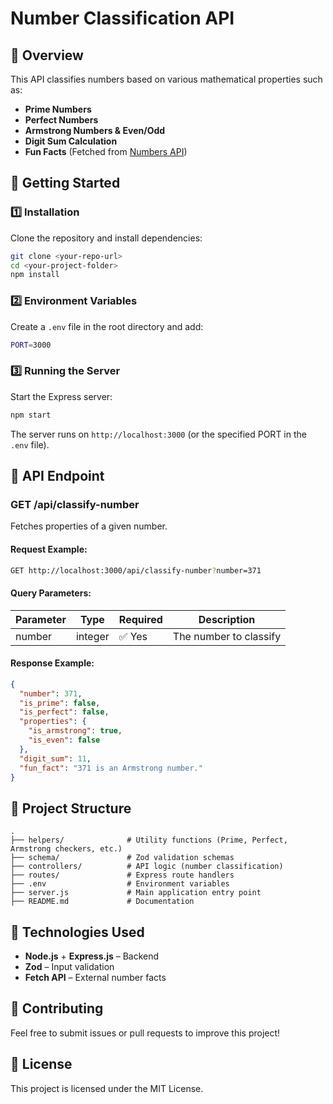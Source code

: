 # Number Classification API

## 📌 Overview

This API classifies numbers based on various mathematical properties such as:

- **Prime Numbers**
- **Perfect Numbers**
- **Armstrong Numbers & Even/Odd**
- **Digit Sum Calculation**
- **Fun Facts** (Fetched from [Numbers API](http://numbersapi.com/))

## 🚀 Getting Started

### **1️⃣ Installation**

Clone the repository and install dependencies:

```sh
git clone <your-repo-url>
cd <your-project-folder>
npm install
```

### **2️⃣ Environment Variables**

Create a `.env` file in the root directory and add:

```sh
PORT=3000
```

### **3️⃣ Running the Server**

Start the Express server:

```sh
npm start
```

The server runs on `http://localhost:3000` (or the specified PORT in the `.env` file).

## 📌 API Endpoint

### **GET /api/classify-number**

Fetches properties of a given number.

#### **Request Example:**

```sh
GET http://localhost:3000/api/classify-number?number=371
```

#### **Query Parameters:**

| Parameter | Type    | Required | Description            |
| --------- | ------- | -------- | ---------------------- |
| number    | integer | ✅ Yes   | The number to classify |

#### **Response Example:**

```json
{
  "number": 371,
  "is_prime": false,
  "is_perfect": false,
  "properties": {
    "is_armstrong": true,
    "is_even": false
  },
  "digit_sum": 11,
  "fun_fact": "371 is an Armstrong number."
}
```

## 📌 Project Structure

```
.
├── helpers/              # Utility functions (Prime, Perfect, Armstrong checkers, etc.)
├── schema/               # Zod validation schemas
├── controllers/          # API logic (number classification)
├── routes/               # Express route handlers
├── .env                  # Environment variables
├── server.js             # Main application entry point
├── README.md             # Documentation
```

## 📌 Technologies Used

- **Node.js** + **Express.js** – Backend
- **Zod** – Input validation
- **Fetch API** – External number facts

## 📌 Contributing

Feel free to submit issues or pull requests to improve this project!

## 📌 License

This project is licensed under the MIT License.
